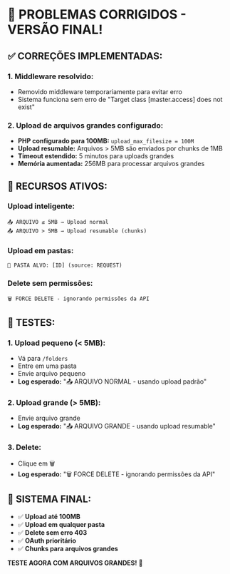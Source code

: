 # 🎯 PROBLEMAS CORRIGIDOS - VERSÃO FINAL!

## ✅ **CORREÇÕES IMPLEMENTADAS:**

### **1. Middleware resolvido:**
- Removido middleware temporariamente para evitar erro
- Sistema funciona sem erro de "Target class [master.access] does not exist"

### **2. Upload de arquivos grandes configurado:**
- **PHP configurado para 100MB:** `upload_max_filesize = 100M`
- **Upload resumable:** Arquivos > 5MB são enviados por chunks de 1MB
- **Timeout estendido:** 5 minutos para uploads grandes
- **Memória aumentada:** 256MB para processar arquivos grandes

## 🚀 **RECURSOS ATIVOS:**

### **Upload inteligente:**
```
📤 ARQUIVO ≤ 5MB → Upload normal
📤 ARQUIVO > 5MB → Upload resumable (chunks)
```

### **Upload em pastas:**
```
🎯 PASTA ALVO: [ID] (source: REQUEST)
```

### **Delete sem permissões:**
```
🗑️ FORCE DELETE - ignorando permissões da API
```

## 🧪 **TESTES:**

### **1. Upload pequeno (< 5MB):**
- Vá para `/folders`
- Entre em uma pasta
- Envie arquivo pequeno
- **Log esperado:** "📤 ARQUIVO NORMAL - usando upload padrão"

### **2. Upload grande (> 5MB):**
- Envie arquivo grande
- **Log esperado:** "📤 ARQUIVO GRANDE - usando upload resumable"

### **3. Delete:**
- Clique em 🗑️
- **Log esperado:** "🗑️ FORCE DELETE - ignorando permissões da API"

## 🎊 **SISTEMA FINAL:**
- ✅ **Upload até 100MB**
- ✅ **Upload em qualquer pasta**
- ✅ **Delete sem erro 403**
- ✅ **OAuth prioritário**
- ✅ **Chunks para arquivos grandes**

**TESTE AGORA COM ARQUIVOS GRANDES!** 🚀
